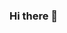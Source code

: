 ### Hi there 👋

<!--
**amirCodes/amirCodes** is a ✨ _special_ ✨ repository because its `README.md` (this file) appears on your GitHub profile.

Here is my journey as software engineer:

- 🔭 I’m currently working on React Hook
- 🌱 I’m currently learning Nuxtjs n reactHook
- 👯 I’m looking to collaborate on any project for Fron-end 
- 🤔 I’m looking for help with ReactHook
- 💬 Ask me about reactjs, laravel...
- 📫 How to reach me: amirdanish126@gmail.com 
- 😄 Pronouns: ...
- ⚡ Fun fact: 
-->

